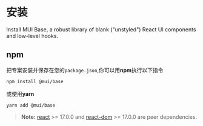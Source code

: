 # 安装

<p class="description">Install MUI Base, a robust library of blank ("unstyled") React UI components and low-level hooks.</p>

## npm

把专案安装并保存在您的`package.json`,你可以用**npm**执行以下指令

```sh
npm install @mui/base
```

或使用**yarn**

```sh
yarn add @mui/base
```

<!-- #react-peer-version -->

> **Note:** [react](https://www.npmjs.com/package/react) >= 17.0.0 and [react-dom](https://www.npmjs.com/package/react-dom) >= 17.0.0 are peer dependencies.
